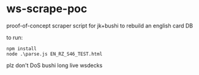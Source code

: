 # ws-scrape-poc
proof-of-concept scraper script for jk+bushi to rebuild an english card DB

to run:
```
npm install
node .\parse.js EN_RZ_S46_TEST.html
```

plz don't DoS bushi
long live wsdecks
